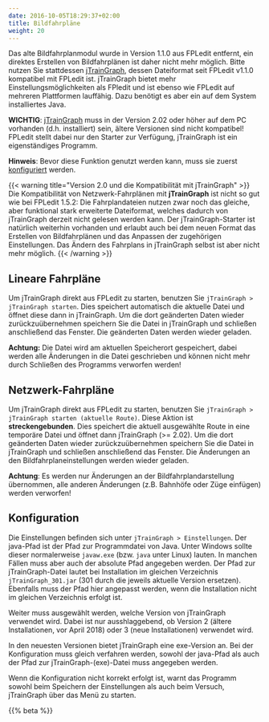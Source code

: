 ```yaml
---
date: 2016-10-05T18:29:37+02:00
title: Bildfahrpläne
weight: 20
---
```


Das alte Bildfahrplanmodul wurde in Version 1.1.0 aus FPLedit entfernt, ein direktes Erstellen von Bildfahrplänen ist daher nicht mehr möglich. Bitte nutzen Sie stattdessen [jTrainGraph](https://jtraingraph.de/), dessen Dateiformat seit FPLedit v1.1.0 kompatibel mit FPLedit ist. jTrainGraph bietet mehr Einstellungsmöglichkeiten als FPledit und ist ebenso wie FPLedit auf mehreren Plattformen lauffähig. Dazu benötigt es aber ein auf dem System installiertes Java.

**WICHTIG**: [jTrainGraph](https://jtraingraph.de/) muss in der Version 2.02 oder höher auf dem PC vorhanden (d.h. installiert) sein, ältere Versionen sind nicht kompatibel! FPLedit stellt dabei nur den Starter zur Verfügung, jTrainGraph ist ein eigenständiges Programm.

**Hinweis**: Bevor diese Funktion genutzt werden kann, muss sie zuerst [konfiguriert](#konfiguration) werden.

{{< warning title="Version 2.0 und die Kompatibilität mit jTrainGraph" >}}
Die Kompatibilität von Netzwerk-Fahrplänen mit **jTrainGraph** ist nicht so gut wie bei FPLedit 1.5.2: Die Fahrplandateien nutzen zwar noch das gleiche, aber funktional stark erweiterte Dateiformat, welches dadurch von jTrainGraph derzeit nicht gelesen werden kann. Der jTrainGraph-Starter ist natürlich weiterhin vorhanden und erlaubt auch bei dem neuen Format das Erstellen von Bildfahrplänen und das Anpassen der zugehörigen Einstellungen. Das Ändern des Fahrplans in jTrainGraph selbst ist aber nicht mehr möglich.
{{< /warning >}}

## Lineare Fahrpläne

Um jTrainGraph direkt aus FPLedit zu starten, benutzen Sie `jTrainGraph > jTrainGraph starten`. Dies speichert automatisch die aktuelle Datei und öffnet diese dann in jTrainGraph. Um die dort geänderten Daten wieder zurückzuübernehmen speichern Sie die Datei in jTrainGraph und schließen anschließend das Fenster. Die geänderten Daten werden wieder geladen.

**Achtung:** Die Datei wird am aktuellen Speicherort gespeichert, dabei werden alle Änderungen in die Datei geschrieben und können nicht mehr durch Schließen des Programms verworfen werden!

## Netzwerk-Fahrpläne

Um jTrainGraph direkt aus FPLedit zu starten, benutzen Sie `jTrainGraph > jTrainGraph starten (aktuelle Route)`. Diese Aktion ist **streckengebunden**. Dies speichert die aktuell ausgewählte Route in eine temporäre Datei und öffnet dann jTrainGraph (>= 2.02). Um die dort geänderten Daten wieder zurückzuübernehmen speichern Sie die Datei in jTrainGraph und schließen anschließend das Fenster. Die Änderungen an den Bildfahrplaneinstellungen werden wieder geladen.

**Achtung**: Es werden nur Änderungen an der Bildfahrplandarstellung übernommen, alle anderen Änderungen (z.B. Bahnhöfe oder Züge einfügen) werden verworfen!

## Konfiguration
Die Einstellungen befinden sich unter `jTrainGraph > Einstellungen`. Der java-Pfad ist der Pfad zur Programmdatei von Java. Unter Windows sollte dieser normalerweise `javaw.exe` (bzw. `java` unter Linux) lauten. In manchen Fällen muss aber auch der absolute Pfad angegeben werden. Der Pfad zur jTrainGraph-Datei lautet bei Installation im gleichen Verzeichnis `jTrainGraph_301.jar` (301 durch die jeweils aktuelle Version ersetzen). Ebenfalls muss der Pfad hier angepasst werden, wenn die Installation nicht im gleichen Verzeichnis erfolgt ist.

Weiter muss ausgewählt werden, welche Version von jTrainGraph verwendet wird. Dabei ist nur ausshlaggebend, ob Version 2 (ältere Installationen, vor April 2018) oder 3 (neue Installationen) verwendet wird.

In den neuesten Versionen bietet jTrainGraph eine exe-Version an. Bei der Konfiguration muss gleich verfahren werden, sowohl der java-Pfad als auch der Pfad zur jTrainGraph-(exe)-Datei muss angegeben werden.

Wenn die Konfiguration nicht korrekt erfolgt ist, warnt das Programm sowohl beim Speichern der Einstellungen als auch beim Versuch, jTrainGraph über das Menü zu starten.

{{% beta %}}

